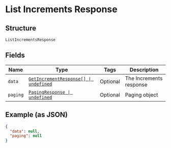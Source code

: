 
# List Increments Response

## Structure

`ListIncrementsResponse`

## Fields

| Name | Type | Tags | Description |
|  --- | --- | --- | --- |
| `data` | [`GetIncrementResponse[] \| undefined`](../../doc/models/get-increment-response.md) | Optional | The Increments response |
| `paging` | [`PagingResponse \| undefined`](../../doc/models/paging-response.md) | Optional | Paging object |

## Example (as JSON)

```json
{
  "data": null,
  "paging": null
}
```

